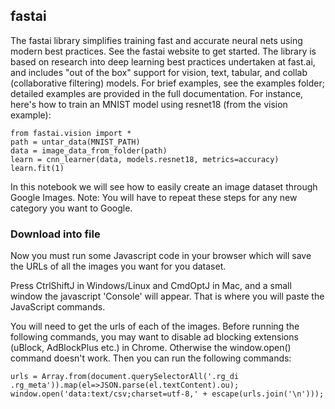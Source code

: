 ## fastai
The fastai library simplifies training fast and accurate neural nets using modern best practices. See the fastai website to get started. The library is based on research into deep learning best practices undertaken at fast.ai, and includes "out of the box" support for vision, text, tabular, and collab (collaborative filtering) models. For brief examples, see the examples folder; detailed examples are provided in the full documentation. For instance, here's how to train an MNIST model using resnet18 (from the vision example):
```
from fastai.vision import *
path = untar_data(MNIST_PATH)
data = image_data_from_folder(path)
learn = cnn_learner(data, models.resnet18, metrics=accuracy)
learn.fit(1)
```

In this notebook we will see how to easily create an image dataset through Google Images. Note: You will have to repeat these steps for any new category you want to Google.

### Download into file
Now you must run some Javascript code in your browser which will save the URLs of all the images you want for you dataset.

Press CtrlShiftJ in Windows/Linux and CmdOptJ in Mac, and a small window the javascript 'Console' will appear. That is where you will paste the JavaScript commands.

You will need to get the urls of each of the images. Before running the following commands, you may want to disable ad blocking extensions (uBlock, AdBlockPlus etc.) in Chrome. Otherwise the window.open() command doesn't work. Then you can run the following commands:
```
urls = Array.from(document.querySelectorAll('.rg_di .rg_meta')).map(el=>JSON.parse(el.textContent).ou);
window.open('data:text/csv;charset=utf-8,' + escape(urls.join('\n')));
```
